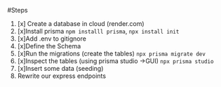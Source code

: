 #Steps 
1. [x] Create a database in cloud (render.com)
2. [x]Install prisma `npm installl prisma`, `npx install init`
3. [x]Add .env to gitignore 
4. [x]Define the Schema 
5. [x]Run the migrations (create the tables) `npx prisma migrate dev`
6. [x]Inspect the tables (using prisma studio ->GUI) `npx prisma studio`
7. [x]Insert some data (seeding)
8. Rewrite our express endpoints 



